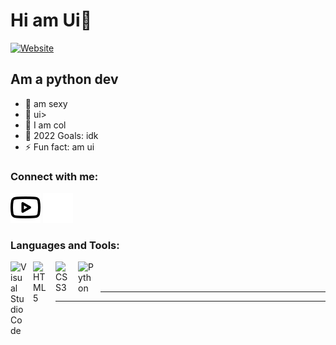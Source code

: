 # Hi am Ui👋 


[![Website](https://img.shields.io/website?label=ghostt.ga&style=for-the-badge&url=https%3A%2F%2Fcodestackr.com)](https://ghostt.ga)





## Am a python dev

- 🔭 am sexy
- 🌱 ui>
- 👯 I am col
- 🥅 2022 Goals: idk
- ⚡ Fun fact: am ui

### Connect with me:


[![website](./img/youtube-light.svg)](https://www.youtube.com/channel/UCr1RzKF7v4gxIIOtGaS4Ygw#gh-light-mode-only)
[![website](./img/youtube-dark.svg)](https://www.youtube.com/channel/UCr1RzKF7v4gxIIOtGaS4Ygw#gh-dark-mode-only)

### Languages and Tools:

<img align="left" alt="Visual Studio Code" width="26px" src="https://cdn.jsdelivr.net/gh/devicons/devicon/icons/vscode/vscode-original.svg" style="padding-right:10px;" />
<img align="left" alt="HTML5" width="26px" src="https://cdn.jsdelivr.net/gh/devicons/devicon/icons/html5/html5-original.svg" style="padding-right:10px;" />
<img align="left" alt="CSS3" width="26px" src="https://cdn.jsdelivr.net/gh/devicons/devicon/icons/css3/css3-original.svg" style="padding-right:10px;" />
<img align="left" alt="Python" width="26px" src="https://upload.wikimedia.org/wikipedia/commons/thumb/c/c3/Python-logo-notext.svg/1200px-Python-logo-notext.svg.png" style="padding-right:10px;" />



<br />
<br />

---


---


</details>

